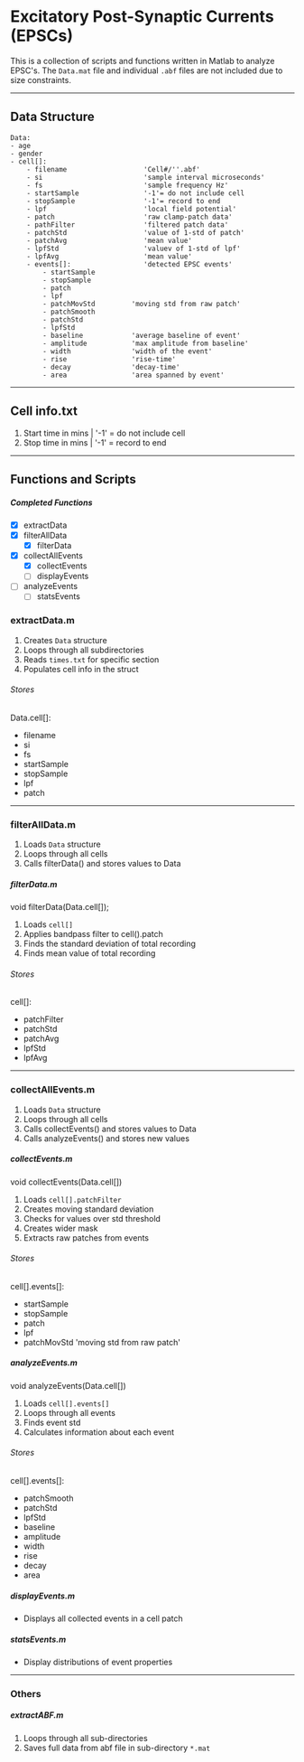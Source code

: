 # Excitatory Post-Synaptic Currents (EPSCs)
This is a collection of scripts and functions written in Matlab to analyze EPSC's. The `Data.mat` file and individual `.abf` files are not included due to size constraints.

---
## Data Structure
	Data:
	- age
	- gender
	- cell[]:
		- filename                   'Cell#/''.abf'
		- si                         'sample interval microseconds'
		- fs                         'sample frequency Hz'
		- startSample                '-1'= do not include cell
		- stopSample                 '-1'= record to end
		- lpf                        'local field potential'
		- patch                      'raw clamp-patch data'
		- pathFilter                 'filtered patch data'
		- patchStd                   'value of 1-std of patch'
		- patchAvg                   'mean value'
		- lpfStd                     'valuev of 1-std of lpf'
		- lpfAvg                     'mean value'
		- events[]:                  'detected EPSC events'
			- startSample
			- stopSample
			- patch
			- lpf
			- patchMovStd         'moving std from raw patch'
			- patchSmooth
			- patchStd
			- lpfStd
			- baseline            'average baseline of event'
			- amplitude           'max amplitude from baseline'
			- width               'width of the event'
			- rise                'rise-time'
			- decay               'decay-time'
			- area                'area spanned by event'
---
## Cell info.txt
1. Start time in mins | '-1' = do not include cell
2. Stop time in mins | '-1' = record to end

---
## Functions and Scripts
##### Completed Functions
- [x] extractData
- [x] filterAllData
	- [x] filterData
- [x] collectAllEvents
	- [x] collectEvents
	- [ ] displayEvents
- [ ] analyzeEvents
	- [ ] statsEvents

### extractData.m
1. Creates `Data` structure
2. Loops through all subdirectories
3. Reads `times.txt` for specific section
4. Populates cell info in the struct

###### Stores
Data.cell[]:
- filename
- si
- fs
- startSample
- stopSample
- lpf
- patch
---
### filterAllData.m
1. Loads `Data` structure
2. Loops through all cells
3. Calls filterData() and stores values to Data

##### filterData.m
void filterData(Data.cell[]);
1. Loads `cell[]`
2. Applies bandpass filter to cell().patch
3. Finds the standard deviation of total recording
4. Finds mean value of total recording

###### Stores
cell[]:
- patchFilter
- patchStd
- patchAvg
- lpfStd
- lpfAvg
---
### collectAllEvents.m
1. Loads `Data` structure
2. Loops through all cells
3. Calls collectEvents() and stores values to Data
4. Calls analyzeEvents() and stores new values

##### collectEvents.m
void collectEvents(Data.cell[])
1. Loads `cell[].patchFilter`
2. Creates moving standard deviation
3. Checks for values over std threshold
4. Creates wider mask
5. Extracts raw patches from events

###### Stores
cell[].events[]:
- startSample
- stopSample
- patch
- lpf
- patchMovStd	  'moving std from raw patch'

##### analyzeEvents.m
void analyzeEvents(Data.cell[])
1. Loads `cell[].events[]`
2. Loops through all events
2. Finds event std
3. Calculates information about each event

###### Stores
cell[].events[]:
- patchSmooth
- patchStd
- lpfStd
- baseline
- amplitude
- width
- rise
- decay
- area

##### displayEvents.m
- Displays all collected events in a cell patch

##### statsEvents.m
- Display distributions of event properties

---
### Others
##### extractABF.m
1. Loops through all sub-directories
2. Saves full data from abf file in sub-directory `*.mat`
